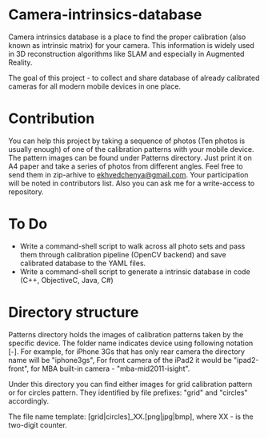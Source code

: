 Camera-intrinsics-database
==========================

Camera intrinsics database is a place to find the proper calibration (also known as intrinsic matrix) for your camera.
This information is widely used in 3D reconstruction algorithms like SLAM and especially in Augmented Reality.

The goal of this project - to collect and share database of already calibrated cameras for all modern mobile devices in one place.

Contribution
==========================

You can help this project by taking a sequence of photos (Ten photos is usually enough) of one of the calibration patterns with your mobile device.
The pattern images can be found under Patterns directory. Just print it on A4 paper and take a series of photos from different angles. Feel free to 
send them in zip-arhive to ekhvedchenya@gmail.com. Your participation will be noted in contributors list. Also you can ask me for a write-access to repository.

To Do
==========================
* Write a command-shell script to walk across all photo sets and pass them through calibration pipeline (OpenCV backend)
and save calibrated database to the YAML files.
* Write a command-shell script to generate a intrinsic database in code (C++, ObjectiveC, Java, C#)

Directory structure
==========================
Patterns directory holds the images of calibration patterns taken by the specific device.
The folder name indicates device using following notation <device-name>[-<camera-position>].
For example, for iPhone 3Gs that has only rear camera the directory name will be "iphone3gs",
For front camera of the iPad2 it would be "ipad2-front", for MBA built-in camera - "mba-mid2011-isight".

Under this directory you can find either images for grid calibration pattern or for circles pattern.
They identified by file prefixes: "grid" and "circles" accordingly.

The file name template: [grid|circles]_XX.[png|jpg|bmp], where XX - is the two-digit counter.
